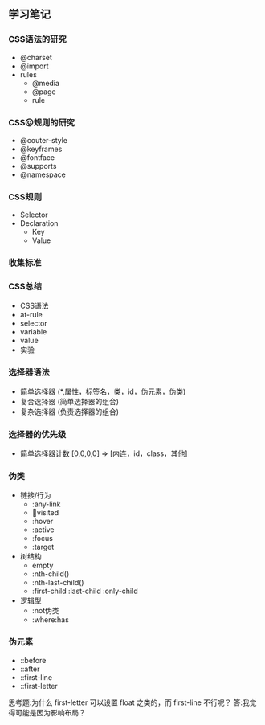 ## 学习笔记 ##

### CSS语法的研究 ###
* @charset
* @import
* rules
   * @media
   * @page
   * rule

### CSS@规则的研究 ###
* @couter-style
* @keyframes
* @fontface
* @supports
* @namespace

### CSS规则 ###
* Selector
* Declaration
    * Key
    * Value

### 收集标准 ###

### CSS总结 ###
* CSS语法
* at-rule
* selector
* variable
* value
* 实验

### 选择器语法 ### 
* 简单选择器 (*,属性，标签名，类，id，伪元素，伪类)
* 复合选择器 (简单选择器的组合)
* 复杂选择器 (负责选择器的组合)

### 选择器的优先级 ###
* 简单选择器计数
[0,0,0,0] => [内连，id，class，其他]

### 伪类 ###
* 链接/行为
    * :any-link
    * :link:visited
    * :hover
    * :active
    * :focus
    * :target
* 树结构
    * empty
    * :nth-child()
    * :nth-last-child()
    * :first-child :last-child :only-child
* 逻辑型
    * :not伪类
    * :where:has

### 伪元素 ###
* ::before
* ::after
* ::first-line
* ::first-letter

思考题:为什么 first-letter 可以设置 float 之类的，而 first-line 不行呢？
答:我觉得可能是因为影响布局？